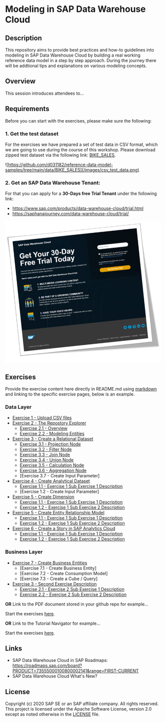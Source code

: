 # Modeling in SAP Data Warehouse Cloud
## Description

This repository aims to provide best practices and how-to guidelines into modeling in SAP Data Warehouse Cloud by building a real working reference data model in a step by step approach. During the journey there will be addtional tips and explanations on various modeling concepts.

## Overview

This session introduces attendees to...

## Requirements
Before you can start with the exercises, please make sure the following:

### 1. Get the test dataset
For the exercises we have prepared a set of test data in CSV format, which we are going to use during the course of this workshop.
Please download zipped test dataset via the following link: [BIKE_SALES](https://github.com/d031182/reference-data-model-samples/tree/main/data/BIKE_SALES).

![https://github.com/d031182/reference-data-model-samples/tree/main/data/BIKE_SALES](/images/csv_test_data.png)

### 2. Get an SAP Data Warehouse Tenant:
For that you can apply for a **30-Days free Trial Tenant** under the following link:
- https://www.sap.com/products/data-warehouse-cloud/trial.html
- https://saphanajourney.com/data-warehouse-cloud/trial/

[![DWC_Free_Trial](/images/FreeDWCTrial.png)](https://saphanajourney.com/data-warehouse-cloud/trial/)

## Exercises

Provide the exercise content here directly in README.md using [markdown](https://guides.github.com/features/mastering-markdown/) and linking to the specific exercise pages, below is an example.

### Data Layer
- [Exercise 1 - Upload CSV files](exercises/ex1/)
- [Exercise 2 - The Repostory Explorer](exercises/ex1/)
    - [Exercise 2.1 - Overview](exercises/ex1#exercise-11-sub-exercise-1-description)
    - [Exercise 2.2 - Modeling Entities](exercises/ex1#exercise-11-sub-exercise-1-description)
- [Exercise 3 - Create a Relational Dataset](exercises/ex1/)
    - [Exercise 3.1 - Projection Node](exercises/ex1#exercise-11-sub-exercise-1-description)
    - [Exercise 3.2 - Filter Node](exercises/ex1#exercise-11-sub-exercise-1-description)
    - [Exercise 3.3 - Join Node](exercises/ex1#exercise-11-sub-exercise-1-description)
    - [Exercise 3.4 - Union Node](exercises/ex1#exercise-11-sub-exercise-1-description)
    - [Exercise 3.5 - Calculation Node](exercises/ex1#exercise-11-sub-exercise-1-description)
    - [Exercise 3.6 - Aggregation Node](exercises/ex1#exercise-11-sub-exercise-1-description)
    - [Exercise 3.7 - Create Input Parameter]
- [Exercise 4 - Create Analytical Dataset](exercises/ex1/)
    - [Exercise 1.1 - Exercise 1 Sub Exercise 1 Description](exercises/ex1#exercise-11-sub-exercise-1-description)
    - [Exercise 1.2 - Create Input Parameter]
- [Exercise 5 - Create Dimension](exercises/ex1/)
    - [Exercise 1.1 - Exercise 1 Sub Exercise 1 Description](exercises/ex1#exercise-11-sub-exercise-1-description)
    - [Exercise 1.2 - Exercise 1 Sub Exercise 2 Description](exercises/ex1#exercise-12-sub-exercise-2-description)
- [Exercise 5 - Create Entity Relationship Model](exercises/ex1/)
    - [Exercise 1.1 - Exercise 1 Sub Exercise 1 Description](exercises/ex1#exercise-11-sub-exercise-1-description)
    - [Exercise 1.2 - Exercise 1 Sub Exercise 2 Description](exercises/ex1#exercise-12-sub-exercise-2-description)
- [Exercise 6 - Create a Story in SAP Analytics Cloud](exercises/ex1/)
    - [Exercise 1.1 - Exercise 1 Sub Exercise 1 Description](exercises/ex1#exercise-11-sub-exercise-1-description)
    - [Exercise 1.2 - Exercise 1 Sub Exercise 2 Description](exercises/ex1#exercise-12-sub-exercise-2-description)

### Business Layer
- [Exercise 7 - Create Business Entities](exercises/ex1/)
    - [Exercise 7.1 - Create Business Entity]
    - [Exercise 7.2 - Create Consumption Model]
    - [Exercise 7.3 - Create a Cube / Query]
- [Exercise 3 - Second Exercise Description](exercises/ex2/)
    - [Exercise 2.1 - Exercise 2 Sub Exercise 1 Description](exercises/ex2#exercise-21-sub-exercise-1-description)
    - [Exercise 2.2 - Exercise 2 Sub Exercise 2 Description](exercises/ex2#exercise-22-sub-exercise-2-description)


**OR** Link to the PDF document stored in your github repo for example...

Start the exercises [here](exercises/myPDFDoc.pdf).
    
**OR** Link to the Tutorial Navigator for example...

Start the exercises [here](https://developers.sap.com/tutorials/abap-environment-trial-onboarding.html).

## Links
- SAP Data Warehouse Cloud in SAP Roadmaps: https://roadmaps.sap.com/board?PRODUCT=73555000100800002141&range=FIRST-CURRENT
- SAP Data Warehouse Cloud What's New?

## License
Copyright (c) 2020 SAP SE or an SAP affiliate company. All rights reserved. This project is licensed under the Apache Software License, version 2.0 except as noted otherwise in the [LICENSE](LICENSES/Apache-2.0.txt) file.
